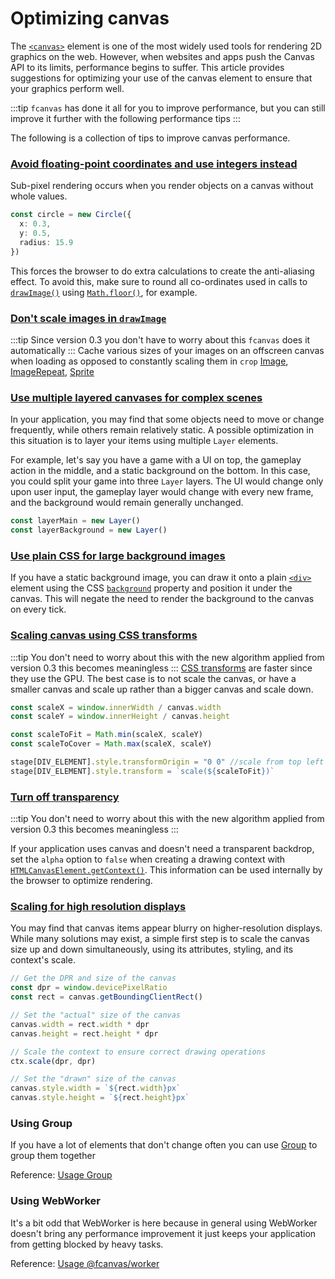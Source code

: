 # Optimizing canvas

The [`<canvas>`](https://developer.mozilla.org/en-US/docs/Web/HTML/Element/canvas) element is one of the most widely used tools for rendering 2D graphics on the web. However, when websites and apps push the Canvas API to its limits, performance begins to suffer. This article provides suggestions for optimizing your use of the canvas element to ensure that your graphics perform well.

:::tip
`fcanvas` has done it all for you to improve performance, but you can still improve it further with the following performance tips
:::

The following is a collection of tips to improve canvas performance.

### [Avoid floating-point coordinates and use integers instead](#avoid_floating-point_coordinates_and_use_integers_instead)

Sub-pixel rendering occurs when you render objects on a canvas without whole values.

```ts
const circle = new Circle({
  x: 0.3,
  y: 0.5,
  radius: 15.9
})
```

This forces the browser to do extra calculations to create the anti-aliasing effect. To avoid this, make sure to round all co-ordinates used in calls to [`drawImage()`](https://developer.mozilla.org/en-US/docs/Web/API/CanvasRenderingContext2D/drawImage "drawImage()") using [`Math.floor()`](https://developer.mozilla.org/en-US/docs/Web/JavaScript/Reference/Global_Objects/Math/floor), for example.

### [Don't scale images in `drawImage`](#dont_scale_images_in_drawimage)

:::tip
Since version 0.3 you don't have to worry about this `fcanvas` does it automatically
:::
Cache various sizes of your images on an offscreen canvas when loading as opposed to constantly scaling them in `crop` [Image](/guide/shapes/Image), [ImageRepeat](/guide/shapes/ImageRepeat), [Sprite](/guide/shapes/Sprite)

### [Use multiple layered canvases for complex scenes](#use_multiple_layered_canvases_for_complex_scenes)

In your application, you may find that some objects need to move or change frequently, while others remain relatively static. A possible optimization in this situation is to layer your items using multiple `Layer` elements.

For example, let's say you have a game with a UI on top, the gameplay action in the middle, and a static background on the bottom. In this case, you could split your game into three `Layer` layers. The UI would change only upon user input, the gameplay layer would change with every new frame, and the background would remain generally unchanged.

```ts
const layerMain = new Layer()
const layerBackground = new Layer()
```

### [Use plain CSS for large background images](#use_plain_css_for_large_background_images)

If you have a static background image, you can draw it onto a plain [`<div>`](https://developer.mozilla.org/en-US/docs/Web/HTML/Element/div) element using the CSS [`background`](https://developer.mozilla.org/en-US/docs/Web/CSS/background) property and position it under the canvas. This will negate the need to render the background to the canvas on every tick.

### [Scaling canvas using CSS transforms](#scaling_canvas_using_css_transforms)

:::tip
You don't need to worry about this with the new algorithm applied from version 0.3 this becomes meaningless
:::
[CSS transforms](https://developer.mozilla.org/en-US/docs/Web/CSS/CSS_Transforms/Using_CSS_transforms) are faster since they use the GPU. The best case is to not scale the canvas, or have a smaller canvas and scale up rather than a bigger canvas and scale down.

```ts
const scaleX = window.innerWidth / canvas.width
const scaleY = window.innerHeight / canvas.height

const scaleToFit = Math.min(scaleX, scaleY)
const scaleToCover = Math.max(scaleX, scaleY)

stage[DIV_ELEMENT].style.transformOrigin = "0 0" //scale from top left
stage[DIV_ELEMENT].style.transform = `scale(${scaleToFit})`
```

### [Turn off transparency](#turn_off_transparency)

:::tip
You don't need to worry about this with the new algorithm applied from version 0.3 this becomes meaningless
:::

If your application uses canvas and doesn't need a transparent backdrop, set the `alpha` option to `false` when creating a drawing context with [`HTMLCanvasElement.getContext()`](https://developer.mozilla.org/en-US/docs/Web/API/HTMLCanvasElement/getContext). This information can be used internally by the browser to optimize rendering.

### [Scaling for high resolution displays](#scaling_for_high_resolution_displays)

You may find that canvas items appear blurry on higher-resolution displays. While many solutions may exist, a simple first step is to scale the canvas size up and down simultaneously, using its attributes, styling, and its context's scale.

```ts
// Get the DPR and size of the canvas
const dpr = window.devicePixelRatio
const rect = canvas.getBoundingClientRect()

// Set the "actual" size of the canvas
canvas.width = rect.width * dpr
canvas.height = rect.height * dpr

// Scale the context to ensure correct drawing operations
ctx.scale(dpr, dpr)

// Set the "drawn" size of the canvas
canvas.style.width = `${rect.width}px`
canvas.style.height = `${rect.height}px`
```

### Using Group
If you have a lot of elements that don't change often you can use [Group](/guide/essentials/Group) to group them together

Reference: [Usage Group](/guide/essentials/Group)

### Using WebWorker

It's a bit odd that WebWorker is here because in general using WebWorker doesn't bring any performance improvement it just keeps your application from getting blocked by heavy tasks.

Reference: [Usage @fcanvas/worker](/guide/plugins/worker)
